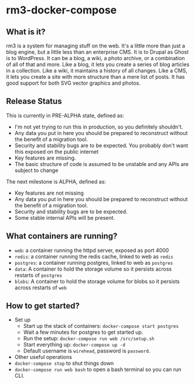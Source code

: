 rm3-docker-compose
===================

What is it?
-----------

rm3 is a system for managing stuff on the web. It's a little more than just a blog engine, but a little less than an enterprise CMS. It is to Drupal as Ghost is to WordPress. It can be a blog, a wiki, a photo archive, or a combination of all of that and more.  Like a blog, it lets you create a series of blog articles in a collection. Like a wiki, it maintains a history of all changes.  Like a CMS, it lets you create a site with more structure than a mere list of posts.  It has good support for both SVG vector graphics and photos.

Release Status
--------------

This is currently in PRE-ALPHA state, defined as:
* I'm not yet trying to run this in production, so you definitely shouldn't.
* Any data you put in here you should be prepared to reconstruct without the benefit of a migration tool.
* Security and stability bugs are to be expected.  You probably don't want this exposed on the public internet
* Key features are missing.
* The basic structure of code is assumed to be unstable and any APIs are subject to change

The next milestone is ALPHA, defined as:
* Key features are not missing
* Any data you put in here you should be prepared to reconstruct without the benefit of a migration tool.
* Security and stability bugs are to be expected.
* Some stable internal APIs will be present.

What containers are running?
----------------------------

 - `web`: a container running the httpd server, exposed as port 4000
 - `redis`: a container running the redis cache, linked to web as `redis`
 - `postgres`: a container running postgres, linked to web as `postgres`
 - `data`: A container to hold the storage volume so it persists across restarts of `postgres`
 - `blobs`: A container to hold the storage volume for blobs so it persists across restarts of `web`

How to get started?
-------------------

- Set up
  - Start up the stack of containers: `docker-compose start postgres`
  - Wait a few minutes for postgres to get started up.
  - Run the setup: `docker-compose run web /src/setup.sh`
  - Start everything up: `docker-compose up -d`
  - Default username is `wirehead`, password is `password`.
- Other useful operations
 - `docker-compose stop` to shut things down
 - `docker-compose run web bash` to open a bash terminal so you can run CLI.
 